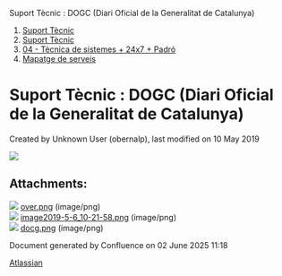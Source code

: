 Suport Tècnic : DOGC (Diari Oficial de la Generalitat de Catalunya)  

1.  [Suport Tècnic](index.md)
2.  [Suport Tècnic](13893782.md)
3.  [04 - Tècnica de sistemes + 24x7 + Padró](26313202.md)
4.  [Mapatge de serveis](Mapatge-de-serveis_26313214.md)

Suport Tècnic : DOGC (Diari Oficial de la Generalitat de Catalunya)
===================================================================

Created by Unknown User (obernalp), last modified on 10 May 2019

![](attachments/26313454/26313921.png)

Attachments:
------------

![](images/icons/bullet_blue.gif) [over.png](attachments/26313454/26313905.png) (image/png)  
![](images/icons/bullet_blue.gif) [image2019-5-6\_10-21-58.png](attachments/26313454/26313907.png) (image/png)  
![](images/icons/bullet_blue.gif) [docg.png](attachments/26313454/26313921.png) (image/png)  

Document generated by Confluence on 02 June 2025 11:18

[Atlassian](http://www.atlassian.com/)